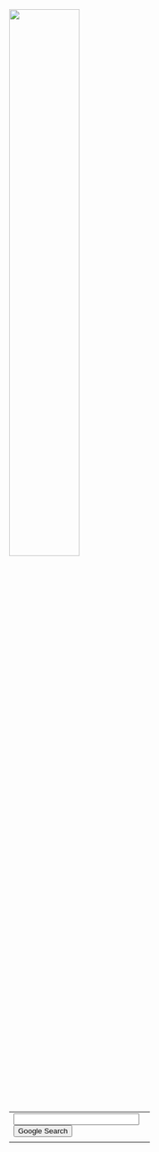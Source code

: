 
<html>
<style>
.center {
display: block;
margin-left: auto;
margin-right: auto;
width: 50%;
}
</style>
<div>
<img src="https://www.google.com/images/branding/googlelogo/1x/googlelogo_color_272x92dp.png" class="center"></img>
<form method="get" action="http://www.google.com/search">
<div class="center">
<table border="0" cellpadding="0">
<tr><td>
<input type="text"   name="q" size="25"
maxlength="255" value="" />
<input type="submit" value="Google Search" /></td></tr>
<tr><td align="center" style="font-size:75%">
</td></tr></table>
</div>
</form>
</div>
</html>
